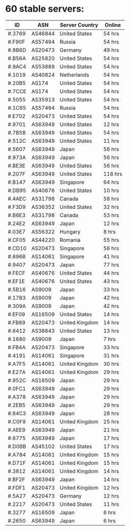 # 60 stable servers:

| ID | ASN | Server Country | Online |
| ------ | ------ | ------ | ------ |
| #.3769 | AS46844 | United States | 54 hrs |
| #.F90F | AS57494 | Russia | 54 hrs |
| #.8B6D | AS20473 | Germany | 49 hrs |
| #.B56A | AS25820 | United States | 54 hrs |
| #.9AC4 | AS53889 | United States | 54 hrs |
| #.1019 | AS40824 | Netherlands | 54 hrs |
| #.20B5 | AS174 | United States | 54 hrs |
| #.7CCE | AS174 | United States | 54 hrs |
| #.5055 | AS35913 | United States | 54 hrs |
| #.1C65 | AS57494 | Russia | 54 hrs |
| #.E702 | AS20473 | United States | 54 hrs |
| #.9701 | AS63949 | United States | 12 hrs |
| #.7B5B | AS63949 | United States | 54 hrs |
| #.512C | AS63949 | United States | 11 hrs |
| #.5607 | AS63949 | Japan | 56 hrs |
| #.973A | AS63949 | Japan | 56 hrs |
| #.BE3E | AS63949 | United States | 56 hrs |
| #.207F | AS63949 | United States | 118 hrs |
| #.B147 | AS63949 | Singapore | 64 hrs |
| #.DB95 | AS40676 | United States | 10 hrs |
| #.4AEC | AS31798 | Canada | 58 hrs |
| #.F3D9 | AS36352 | United States | 32 hrs |
| #.B6E3 | AS31798 | Canada | 53 hrs |
| #.24E2 | AS63949 | Japan | 12 hrs |
| #.03E7 | AS56322 | Hungary | 8 hrs |
| #.CF05 | AS44220 | Romania | 55 hrs |
| #.CD10 | AS20473 | Singapore | 56 hrs |
| #.696B | AS14061 | Singapore | 41 hrs |
| #.9407 | AS20473 | Japan | 77 hrs |
| #.FECF | AS40676 | United States | 44 hrs |
| #.EF1E | AS40676 | United States | 43 hrs |
| #.5B16 | AS9009 | Japan | 33 hrs |
| #.17B3 | AS9009 | Japan | 42 hrs |
| #.309A | AS9009 | Japan | 42 hrs |
| #.EF09 | AS16509 | United States | 14 hrs |
| #.FB89 | AS20473 | United Kingdom | 14 hrs |
| #.6412 | AS38843 | United States | 13 hrs |
| #.1680 | AS9009 | Japan | 7 hrs |
| #.FB4A | AS20473 | Singapore | 33 hrs |
| #.4191 | AS14061 | Singapore | 31 hrs |
| #.A7F5 | AS14061 | United Kingdom | 30 hrs |
| #.E27A | AS14061 | United Kingdom | 29 hrs |
| #.952C | AS16509 | Japan | 29 hrs |
| #.0FC1 | AS63949 | Japan | 29 hrs |
| #.A378 | AS63949 | Japan | 29 hrs |
| #.2EB5 | AS63949 | Japan | 29 hrs |
| #.64C3 | AS63949 | Japan | 28 hrs |
| #.C0F9 | AS14061 | United Kingdom | 25 hrs |
| #.AEE9 | AS63949 | Japan | 21 hrs |
| #.6775 | AS63949 | Japan | 17 hrs |
| #.D0BB | AS45102 | United States | 17 hrs |
| #.A784 | AS14061 | United Kingdom | 15 hrs |
| #.D71F | AS14061 | United Kingdom | 15 hrs |
| #.3812 | AS14061 | United Kingdom | 14 hrs |
| #.BF2F | AS63949 | Japan | 14 hrs |
| #.FDF1 | AS20473 | United Kingdom | 12 hrs |
| #.5A27 | AS20473 | Germany | 12 hrs |
| #.2217 | AS20473 | United States | 11 hrs |
| #.3277 | AS16509 | Japan | 6 hrs |
| #.2650 | AS63949 | Japan | 6 hrs |


